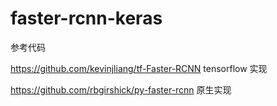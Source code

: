 # faster-rcnn-keras
参考代码 

https://github.com/kevinjliang/tf-Faster-RCNN tensorflow 实现

https://github.com/rbgirshick/py-faster-rcnn  原生实现
